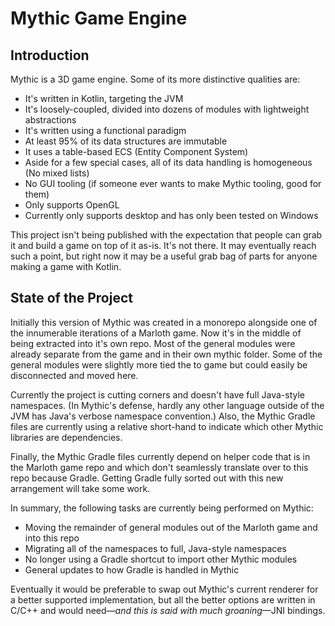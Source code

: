 # Mythic Game Engine

## Introduction

Mythic is a 3D game engine.  Some of its more distinctive qualities are:

* It's written in Kotlin, targeting the JVM
* It's loosely-coupled, divided into dozens of modules with lightweight abstractions
* It's written using a functional paradigm
* At least 95% of its data structures are immutable
* It uses a table-based ECS (Entity Component System)
* Aside for a few special cases, all of its data handling is homogeneous (No mixed lists)
* No GUI tooling (if someone ever wants to make Mythic tooling, good for them)
* Only supports OpenGL
* Currently only supports desktop and has only been tested on Windows

This project isn't being published with the expectation that people can grab it and build a game on top of it as-is.  It's not there.  It may eventually reach such a point, but right now it may be a useful grab bag of parts for anyone making a game with Kotlin.

## State of the Project

Initially this version of Mythic was created in a monorepo alongside one of the innumerable iterations of a Marloth game.  Now it's in the middle of being extracted into it's own repo.  Most of the general modules were already separate from the game and in their own mythic folder.  Some of the general modules were slightly more tied the to game but could easily be disconnected and moved here.

Currently the project is cutting corners and doesn't have full Java-style namespaces.  (In Mythic's defense, hardly any other language outside of the JVM has Java's verbose namespace convention.)  Also, the Mythic Gradle files are currently using a relative short-hand to indicate which other Mythic libraries are dependencies.

Finally, the Mythic Gradle files currently depend on helper code that is in the Marloth game repo and which don't seamlessly translate over to this repo because Gradle.  Getting Gradle fully sorted out with this new arrangement will take some work.

In summary, the following tasks are currently being performed on Mythic:

* Moving the remainder of general modules out of the Marloth game and into this repo
* Migrating all of the namespaces to full, Java-style namespaces
* No longer using a Gradle shortcut to import other Mythic modules
* General updates to how Gradle is handled in Mythic

Eventually it would be preferable to swap out Mythic's current renderer for a better supported implementation, but all the better options are written in C/C++ and would need—*and this is said with much groaning*—JNI bindings.
